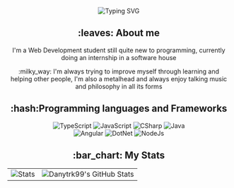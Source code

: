 <!-- markdownlint-disable MD033 MD041 -->
<p align="center">
  <img src="https://readme-typing-svg.demolab.com?font=Honk&size=30&duration=4000&pause=800&color=028A3A&center=true&vCenter=true&random=true&width=500&lines=Welcome+to+my+GitHub+Profile;Always+striving+to+learn+new+things" alt="Typing SVG" />
</p>
<div align="center">
  <h2>:leaves: About me</h2>
  <p>I'm a Web Development student still quite new to programming, currently doing an internship in a software house</p>
  <p>:milky_way: I'm always trying to improve myself through learning and helping other people, I'm also a metalhead and always enjoy talking music and philosophy in all its forms</p>
</div>

<div align="center">
  <h2>:hash:Programming languages and Frameworks</h2>
  <img src="https://img.shields.io/badge/TypeScript-3178C6?logo=typescript&logoColor=fff" alt="TypeScript">
  <img src="https://img.shields.io/badge/JavaScript-F7DF1E?logo=javascript&logoColor=000" alt="JavaScript">
  <img src="https://custom-icon-badges.demolab.com/badge/C%23-%23239120.svg?logo=cshrp&logoColor=white" alt="CSharp">
  <img src="https://img.shields.io/badge/Java-%23ED8B00.svg?logo=openjdk&logoColor=white" alt="Java"><br>
  <img src="https://img.shields.io/badge/Angular-%23DD0031.svg?logo=angular&logoColor=white" alt="Angular">
  <img src="https://img.shields.io/badge/.NET-512BD4?logo=dotnet&logoColor=fff" alt="DotNet">
  <img src="https://img.shields.io/badge/Node.js-6DA55F?logo=node.js&logoColor=white" alt="NodeJs">
</div>

<div align="center">
  <h2>:bar_chart: My Stats</h2>
  <table align="center" width="100%" height="100%">
    <tr>
    <td><img style="border: none;" src="http://github-profile-summary-cards.vercel.app/api/cards/stats?username=danieletrk99&theme=midnight_purple" alt="Stats"/></td>
      <td><img style="border: none;" src="https://github-profile-summary-cards.vercel.app/api/cards/profile-details?username=danieletrk99&theme=midnight_purple" alt="Danytrk99's GitHub Stats"/></td>
    </tr>
  </table>
  <table>
    <tr>
      <td><img src="https://github-readme-stats.vercel.app/api/top-langs/?username=danieletrk99&theme=midnight-purple&show_icons=true&hide_border=true&layout=compact" alt="lang stats"/></td>
    </tr>
  </table>
</div>
<!-- markdownlint-enable MD033  -->
